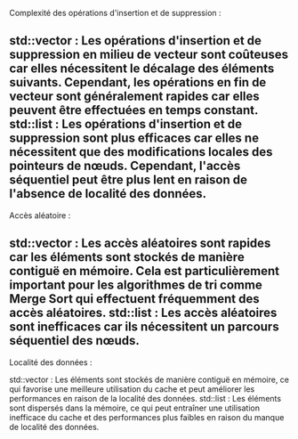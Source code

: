 Complexité des opérations d'insertion et de suppression :

std::vector : 
			Les opérations d'insertion et de suppression en milieu de vecteur sont coûteuses car elles nécessitent le décalage des éléments suivants. Cependant, les opérations en fin de vecteur sont généralement rapides car elles peuvent être effectuées en temps constant.
std::list : 
			Les opérations d'insertion et de suppression sont plus efficaces car elles ne nécessitent que des modifications locales des pointeurs de nœuds. Cependant, l'accès séquentiel peut être plus lent en raison de l'absence de localité des données.
---------------------------------------------------------------------------------------------
Accès aléatoire :

std::vector : 
			Les accès aléatoires sont rapides car les éléments sont stockés de manière contiguë en mémoire. Cela est particulièrement important pour les algorithmes de tri comme Merge Sort qui effectuent fréquemment des accès aléatoires.
std::list : 
			Les accès aléatoires sont inefficaces car ils nécessitent un parcours séquentiel des nœuds.
---------------------------------------------------------------------------------------------
Localité des données :

std::vector : 
			Les éléments sont stockés de manière contiguë en mémoire, ce qui favorise une meilleure utilisation du cache et peut améliorer les performances en raison de la localité des données.
std::list : 
			Les éléments sont dispersés dans la mémoire, ce qui peut entraîner une utilisation inefficace du cache et des performances plus faibles en raison du manque de localité des données.